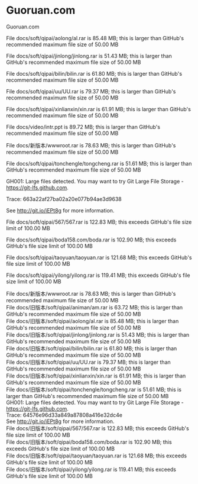 # Guoruan.com

Guoruan.com






File docs/soft/qipai/aolong/al.rar is 85.48 MB; this is larger than GitHub's recommended maximum file size of 50.00 MB         



File docs/soft/qipai/jinlong/jinlong.rar is 51.43 MB; this is larger than GitHub's recommended maximum file size of 50.00 MB         



File docs/soft/qipai/bilin/bilin.rar is 61.80 MB; this is larger than GitHub's recommended maximum file size of 50.00 MB         

File docs/soft/qipai/uu/UU.rar is 79.37 MB; this is larger than GitHub's recommended maximum file size of 50.00 MB         

File docs/soft/qipai/xinlianxin/xin.rar is 61.91 MB; this is larger than GitHub's recommended maximum file size of 50.00 MB         

File docs/video/intr.ppt is 89.72 MB; this is larger than GitHub's recommended maximum file size of 50.00 MB         

File docs/新版本/wwwroot.rar is 78.63 MB; this is larger than GitHub's recommended maximum file size of 50.00 MB         

File docs/soft/qipai/tonchengle/tongcheng.rar is 51.61 MB; this is larger than GitHub's recommended maximum file size of 50.00 MB         

GH001: Large files detected. You may want to try Git Large File Storage - https://git-lfs.github.com.         

Trace: 663a22af27ba02a20e077b94ae3d9638         

See http://git.io/iEPt8g for more information.         

File docs/soft/qipai/567/567.rar is 122.83 MB; this exceeds GitHub's file size limit of 100.00 MB         

File docs/soft/qipai/boda158.com/boda.rar is 102.90 MB; this exceeds GitHub's file size limit of 100.00 MB         

File docs/soft/qipai/taoyuan/taoyuan.rar is 121.68 MB; this exceeds GitHub's file size limit of 100.00 MB         

File docs/soft/qipai/yilong/yilong.rar is 119.41 MB; this exceeds GitHub's file size limit of 100.00 MB
       
File docs/新版本/wwwroot.rar is 78.63 MB; this is larger than GitHub's recommended maximum file size of 50.00 MB        
File docs/旧版本/soft/qipai/animan/am.rar is 63.72 MB; this is larger than GitHub's recommended maximum file size of 50.00 MB        
File docs/旧版本/soft/qipai/aolong/al.rar is 85.48 MB; this is larger than GitHub's recommended maximum file size of 50.00 MB        
File docs/旧版本/soft/qipai/jinlong/jinlong.rar is 51.43 MB; this is larger than GitHub's recommended maximum file size of 50.00 MB        
File docs/旧版本/soft/qipai/bilin/bilin.rar is 61.80 MB; this is larger than GitHub's recommended maximum file size of 50.00 MB        
File docs/旧版本/soft/qipai/uu/UU.rar is 79.37 MB; this is larger than GitHub's recommended maximum file size of 50.00 MB        
File docs/旧版本/soft/qipai/xinlianxin/xin.rar is 61.91 MB; this is larger than GitHub's recommended maximum file size of 50.00 MB        
File docs/旧版本/soft/qipai/tonchengle/tongcheng.rar is 51.61 MB; this is larger than GitHub's recommended maximum file size of 50.00 MB        
GH001: Large files detected. You may want to try Git Large File Storage - https://git-lfs.github.com.        
Trace: 64576e96d33a849a87808a416e32dc4e        
See http://git.io/iEPt8g for more information.        
File docs/旧版本/soft/qipai/567/567.rar is 122.83 MB; this exceeds GitHub's file size limit of 100.00 MB        
File docs/旧版本/soft/qipai/boda158.com/boda.rar is 102.90 MB; this exceeds GitHub's file size limit of 100.00 MB        
File docs/旧版本/soft/qipai/taoyuan/taoyuan.rar is 121.68 MB; this exceeds GitHub's file size limit of 100.00 MB        
File docs/旧版本/soft/qipai/yilong/yilong.rar is 119.41 MB; this exceeds GitHub's file size limit of 100.00 MB               
